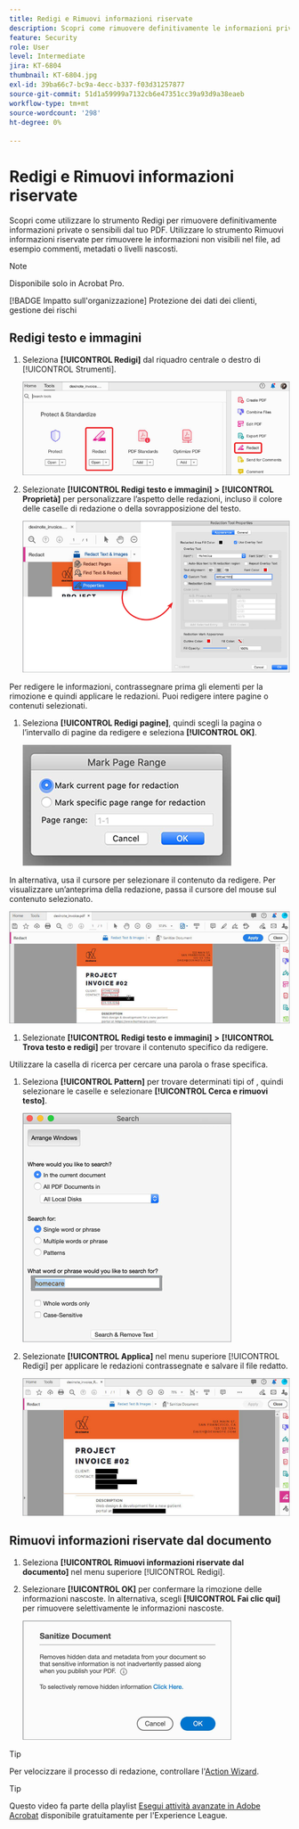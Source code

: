 ```yaml
---
title: Redigi e Rimuovi informazioni riservate
description: Scopri come rimuovere definitivamente le informazioni private o sensibili dal tuo PDF
feature: Security
role: User
level: Intermediate
jira: KT-6804
thumbnail: KT-6804.jpg
exl-id: 39ba66c7-bc9a-4ecc-b337-f03d31257877
source-git-commit: 51d1a59999a7132cb6e47351cc39a93d9a38eaeb
workflow-type: tm+mt
source-wordcount: '298'
ht-degree: 0%

---
```


# Redigi e Rimuovi informazioni riservate

Scopri come utilizzare lo strumento Redigi per rimuovere definitivamente informazioni private o sensibili dal tuo PDF. Utilizzare lo strumento Rimuovi informazioni riservate per rimuovere le informazioni non visibili nel file, ad esempio commenti, metadati o livelli nascosti.

>[!NOTE]
>
>Disponibile solo in Acrobat Pro.

[!BADGE Impatto sull&#39;organizzazione]
Protezione dei dati dei clienti, gestione dei rischi

## Redigi testo e immagini

1. Seleziona **[!UICONTROL Redigi]** dal riquadro centrale o destro di [!UICONTROL Strumenti].

   ![Redigi passaggio 1](../assets/Redact_1.png)

1. Selezionate **[!UICONTROL Redigi testo e immagini]** **>** **[!UICONTROL Proprietà]** per personalizzare l’aspetto delle redazioni, incluso il colore delle caselle di redazione o della sovrapposizione del testo.

   ![Redigi passaggio 2](../assets/Redact_2.png)

Per redigere le informazioni, contrassegnare prima gli elementi per la rimozione e quindi applicare le redazioni. Puoi redigere intere pagine o contenuti selezionati.

1. Seleziona **[!UICONTROL Redigi pagine]**, quindi scegli la pagina o l’intervallo di pagine da redigere e seleziona **[!UICONTROL OK]**.

   ![Redigi passaggio 4](../assets/Redact_3.png)

In alternativa, usa il cursore per selezionare il contenuto da redigere. Per visualizzare un’anteprima della redazione, passa il cursore del mouse sul contenuto selezionato.

   ![Redigi passaggio 5a](../assets/Redact_4.png)

1. Selezionate **[!UICONTROL Redigi testo e immagini]** **>** **[!UICONTROL Trova testo e redigi]** per trovare il contenuto specifico da redigere.

Utilizzare la casella di ricerca per cercare una parola o frase specifica.

1. Seleziona **[!UICONTROL Pattern]** per trovare determinati tipi of , quindi selezionare le caselle e selezionare **[!UICONTROL Cerca e rimuovi testo]**.

   ![Redigi passaggio 5b](../assets/Redact_5.png)

1. Selezionate **[!UICONTROL Applica]** nel menu superiore [!UICONTROL Redigi] per applicare le redazioni contrassegnate e salvare il file redatto.

   ![Redigi passaggio 6](../assets/Redact_6.png)

## Rimuovi informazioni riservate dal documento

1. Seleziona **[!UICONTROL Rimuovi informazioni riservate dal documento]** nel menu superiore [!UICONTROL Redigi].

1. Selezionare **[!UICONTROL OK]** per confermare la rimozione delle informazioni nascoste. In alternativa, scegli **[!UICONTROL Fai clic qui]** per rimuovere selettivamente le informazioni nascoste.

   ![Rimuovi informazioni riservate dal passaggio 2](../assets/Redact_7.png)

>[!TIP]
>
>Per velocizzare il processo di redazione, controllare l&#39;[Action Wizard](../advanced-tasks/action.md).

>[!TIP]
>
>Questo video fa parte della playlist [Esegui attività avanzate in Adobe Acrobat](https://experienceleague.adobe.com/en/playlists/acrobat-peform-advanced-tasks) disponibile gratuitamente per l&#39;Experience League.
